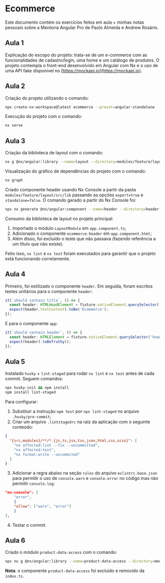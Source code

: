 # Ecommerce

Este documento contém os exercícios feitos em aula + minhas notas pessoais sobre a Mentoria Angular Pro de Paolo Almeida e Andrew Rosário.

## Aula 1

Explicação do escopo do projeto: trata-se de um e-commerce com as funcionalidades de cadastro/login, uma home e um catálogo de produtos. O projeto contempla o front-end desenvolvido em Angular com Nx e o uso de uma API fake disponível no [https://mockapi.io](https://mockapi.io).

## Aula 2

Criação do projeto utilizando o comando:

```bash
npx create-nx-workspace@latest ecommerce --preset=angular-standalone
```

Execução do projeto com o comando:

```bash
nx serve
```

## Aula 3

Criação da biblioteca de layout com o comando:

```bash
nx g @nx/angular:library --name=layout --directory=modules/feature/layout --projectNameAndRootFormat=as-provided --standalone=false --style=css
```

Visualização do gráfico de dependências do projeto com o comando:

```bash
nx graph
```

Criado componente header usando Nx Console a partir da pasta `modules/feature/layout/src/lib` passando as opções `export=true` e `standalone=false`. O comando gerado a partir do Nx Console foi:

```bash
npx nx generate @nx/angular:component --name=header --directory=header --export=true --standalone=false --nameAndDirectoryFormat=as-provided --no-interactive
```

Consumo da biblioteca de layout no projeto principal:

1. Importado o módulo `LayoutModule` em `app.component.ts`;
2. Adicionado o componente `ecommerce-header` em `app.component.html`;
3. Além disso, foi excluído o teste que não passava (fazendo referência a um título que não existe).

Feito isso, `nx lint` e `nx test` foram executados para garantir que o projeto está funcionando corretamente.

## Aula 4

Primeiro, foi estilizado o componente `header`. Em seguida, foram escritos testes unitários para o componente `header`:

```typescript
it(`should contain title`, () => {
  const header: HTMLHeadElement = fixture.nativeElement.querySelector('header');
  expect(header.textContent).toBe('Ecommerce');
});
```

E para o componente `app`:

```typescript
it(`should contain header`, () => {
  const header: HTMLElement = fixture.nativeElement.querySelector('header');
  expect(header).toBeTruthy();
});
```

## Aula 5

Instalado `husky` + `lint-staged` para rodar `nx lint` e `nx test` antes de cada commit. Seguem comandos:

```bash
npx husky-init && npm install
npm install lint-staged
```

Para configurar:

1. Substituir a instrução `npm test` por `npx lint-staged` no arquivo `.husky/pre-commit`;
2. Criar um arquivo `.lintstagedrc` na raiz da aplicação com o seguinte conteúdo:

```json
{
  "{src,modules}/**/*.{js,ts,jsx,tsx,json,html,css,scss}": [
    "nx affected:lint --fix --uncommitted",
    "nx affected:test",
    "nx format:write --uncommited"
  ]
}
```

3. Adicionar a regra abaixo na seção `rules` do arquivo `eslintrc.base.json` para permitir o uso de `console.warn` e `console.error` no código mas não permitir `console.log`:

```json
"no-console": [
    "error",
    {
    "allow": ["warn", "error"]
    }
],
```

4. Testar o commit.

## Aula 6

Criado o módulo `product-data-access` com o comando:

```bash
npx nx g @nx/angular:library --name=product-data-access --directory=modules/data-access/product --projectNameAndRootFormat=as-provided
```

**Nota**: o componente `product-data-access` foi excluído e removido da `index.ts`.
